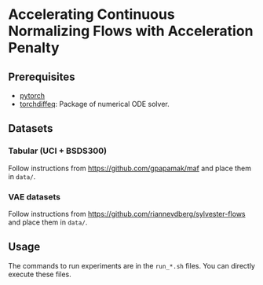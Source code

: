 # Accelerating Continuous Normalizing Flows with Acceleration Penalty

## Prerequisites

* [pytorch](https://pytorch.org/)
* [torchdiffeq](https://github.com/rtqichen/torchdiffeq): Package of numerical ODE solver.

## Datasets

### Tabular (UCI + BSDS300)
Follow instructions from https://github.com/gpapamak/maf and place them in `data/`.

### VAE datasets
Follow instructions from https://github.com/riannevdberg/sylvester-flows and place them in `data/`.


## Usage

The commands to run experiments are in the `run_*.sh` files. You can directly execute these files.



